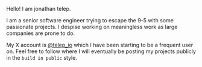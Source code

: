 Hello! I am jonathan telep.

I am a senior software engineer trying to escape the 9-5 with some passionate projects. I despise working on meaningless work as large companies are prone to do. 

My X account is [@telep_io](https://x.com/telep_io) which I have been starting to be a frequent user on. Feel free to follow where I will eventually be posting my projects publicly in the `build in public` style. 